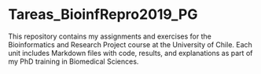 # Tareas_BioinfRepro2019_PG
This repository contains my assignments and exercises for the Bioinformatics and Research Project course at the University of Chile. Each unit includes Markdown files with code, results, and explanations as part of my PhD training in Biomedical Sciences.
